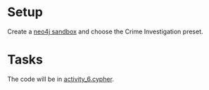 # Setup

Create a [neo4j sandbox](https://sandbox.neo4j.com/) and choose the Crime Investigation preset.



# Tasks

The code will be in [activity_6.cypher](./activity_6.cypher).